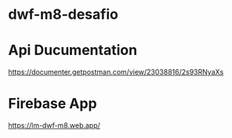 # dwf-m8-desafio
# Api Ducumentation
https://documenter.getpostman.com/view/23038816/2s93RNyaXs
# Firebase App
https://lm-dwf-m8.web.app/
